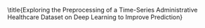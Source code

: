 
\title{Exploring the Preprocessing of a Time-Series Administrative Healthcare Dataset on Deep Learning to Improve Prediction}
